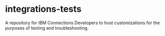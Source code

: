 # integrations-tests

A repository for IBM Connections Developers to host customizations for the purposes of testing and troubleshooting.
